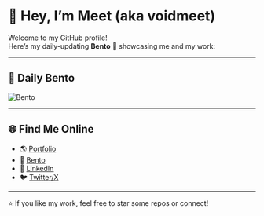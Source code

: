 # 👋 Hey, I’m Meet (aka voidmeet)

Welcome to my GitHub profile!  
Here’s my daily-updating **Bento** 🥡 showcasing me and my work:

---

## 🥡 Daily Bento
![Bento](https://opbento.edgexhq.tech/api/bento?n=Meet&g=voidmeet&x=meet_bundela&l=meet%20bundela&i=&p=meetmyportfolio.vercel.app&z=56b05)

---

## 🌐 Find Me Online
- 🌎 [Portfolio](https://meetmyportfolio.vercel.app)
- 🍱 [Bento](https://bento.me/meet_bundela)
- 💼 [LinkedIn](https://linkedin.com/in/meet-bundela)
- 🐦 [Twitter/X](https://x.com/voidmeet)

---

⭐️ If you like my work, feel free to star some repos or connect!
